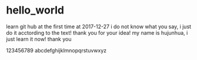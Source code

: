 >>>>>>>>>>>>>>>>>>>>>>>>>>>>>>>>>>>>>>>>>>>>>
# hello_world
learn git hub at the first time at 2017-12-27
i do not know what you say, i just do it acctording to the text!
thank you for your idea!
my name is hujunhua, i just learn it now!
thank you 
>>>>>>>>>>>>>>>>>>>>>>>>>>>>>>>>>>>>>>>>>>>>>



123456789
abcdefghijklmnopqrstuvwxyz
